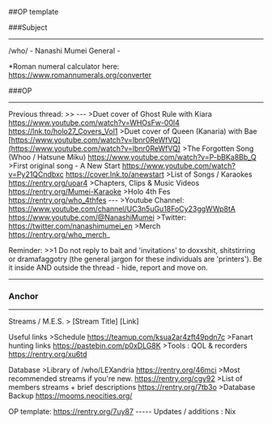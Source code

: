 ##OP template

###Subject
_ _ _
 /who/ - Nanashi Mumei General - 

\*Roman numeral calculator here: https://www.romannumerals.org/converter

###OP
_ _ _
Previous thread: >>
\---
\>Duet cover of Ghost Rule with Kiara
https://www.youtube.com/watch?v=WHOsFw-00l4
https://lnk.to/holo27_Covers_Vol1
\>Duet cover of Queen (Kanaria) with Bae
[https://www.youtube.com/watch?v=lbnr0ReWfVQ](https://www.youtube.com/watch?v=lbnr0ReWfVQ)
\>The Forgotten Song (Whoo / Hatsune Miku)
https://www.youtube.com/watch?v=P-bBKa8Bb_Q
\>First original song - A New Start
https://www.youtube.com/watch?v=Py21QCndbxc
https://cover.lnk.to/anewstart
\>List of Songs / Karaokes
https://rentry.org/uoar4
\>Chapters, Clips & Music Videos
https://rentry.org/Mumei-Karaoke
\>Holo 4th Fes
https://rentry.org/who_4thfes
\---
\>Youtube Channel:
https://www.youtube.com/channel/UC3n5uGu18FoCy23ggWWp8tA
https://www.youtube.com/@NanashiMumei
\>Twitter:
https://twitter.com/nanashimumei_en
\>Merch
https://rentry.org/who_merch_


Reminder: >>1
Do not reply to bait and 'invitations' to doxxshit, shitstirring or dramafaggotry (the general jargon for these individuals are 'printers'). Be it inside AND outside the thread - hide, report and move on.


***
### Anchor
_ _ _
Streams / M.E.S.
\> \[Stream Title]
\[Link]

Useful links
\>Schedule
https://teamup.com/ksua2ar4zft49pdn7c
\>Fanart hunting links
https://pastebin.com/p0xDLG8K
\>Tools : QOL & recorders
https://rentry.org/xu6td

Database
\>Library of /who/LEXandria
https://rentry.org/46mci
\>Most recommended streams if you're new.
https://rentry.org/cgy92
\>List of members streams + brief descriptions
https://rentry.org/7tb3o
\>Database Backup
https://mooms.neocities.org/

OP template: https://rentry.org/7uy87
\-----
Updates / additions :
Nix
